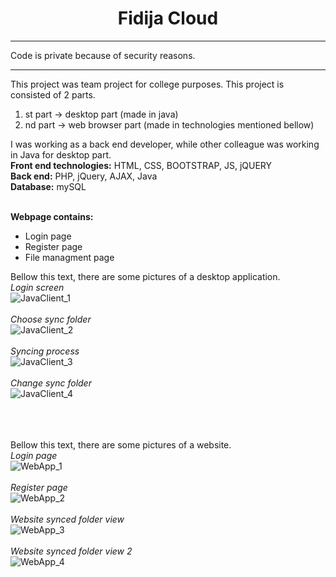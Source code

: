 <center><h1>Fidija Cloud</h1></center>
<hr>
Code is private because of security reasons.
<hr>
This project was team project for college purposes.
This project is consisted of 2 parts. 
<ol>
  <li>st part -> desktop part (made in java)</li>
  <li>nd part -> web browser part (made in technologies mentioned bellow)</li>
</ol>
I was working as a back end developer, while other colleague was working in Java for desktop part.<br>
<b>Front end technologies:</b> HTML, CSS, BOOTSTRAP, JS, jQUERY<br>
<b>Back end:</b> PHP, jQuery, AJAX, Java<br>
<b>Database:</b> mySQL<br><br>

<b>Webpage contains:</b><br>
<ul>
  <li>Login page</li>
  <li>Register page</li>
  <li>File managment page</li>
</ul>

Bellow this text, there are some pictures of a desktop application.<br>
*Login screen*<br>
![JavaClient_1](https://user-images.githubusercontent.com/35956934/77964843-193eac80-72e0-11ea-91c7-bedce79b051f.jpg)
<br>
<br>
*Choose sync folder*<br>
![JavaClient_2](https://user-images.githubusercontent.com/35956934/77964588-99184700-72df-11ea-9a2f-390e1093e8d9.png)
<br>
<br>
*Syncing process*<br>
![JavaClient_3](https://user-images.githubusercontent.com/35956934/77964591-9ae20a80-72df-11ea-8735-4f5c1c645460.png)
<br>
<br>
*Change sync folder*<br>
![JavaClient_4](https://user-images.githubusercontent.com/35956934/77964596-9cabce00-72df-11ea-88dc-2eb08ab56d41.png)

<br><br><br>
Bellow this text, there are some pictures of a website.<br>
*Login page*<br>
![WebApp_1](https://user-images.githubusercontent.com/35956934/77964601-9e759180-72df-11ea-9cf1-e4310f3a10e2.png)
<br>
<br>
*Register page*<br>
![WebApp_2](https://user-images.githubusercontent.com/35956934/77964608-a0d7eb80-72df-11ea-920b-3e7ab7a955c0.png)
<br>
<br>
*Website synced folder view*<br>
![WebApp_3](https://user-images.githubusercontent.com/35956934/77964611-a2a1af00-72df-11ea-8609-4cc4c49b8666.png)
<br>
<br>
*Website synced folder view 2*<br>
![WebApp_4](https://user-images.githubusercontent.com/35956934/77964616-a3d2dc00-72df-11ea-8f03-9905ed0cc4e2.png)
